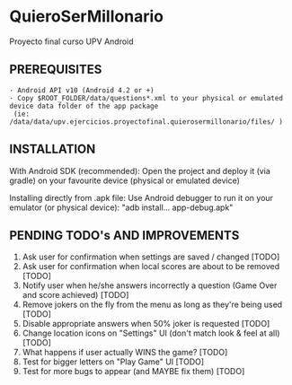 # QuieroSerMillonario
Proyecto final curso UPV Android

PREREQUISITES
-------------
    · Android API v10 (Android 4.2 or +)
    · Copy $ROOT_FOLDER/data/questions*.xml to your physical or emulated device data folder of the app package
     (ie: /data/data/upv.ejercicios.proyectofinal.quierosermillonario/files/ )


INSTALLATION
------------

With Android SDK (recommended):
    Open the project and deploy it (via gradle) on your favourite device (physical or emulated device)

Installing directly from .apk file:
    Use Android debugger to run it on your emulator (or physical device): "adb install... app-debug.apk"

PENDING TODO's AND IMPROVEMENTS 
-------------------------------
1. Ask user for confirmation when settings are saved / changed [TODO]
2. Ask user for confirmation when local scores are about to be removed [TODO]
3. Notify user when he/she answers incorrectly a question (Game Over and score achieved) [TODO]
4. Remove jokers on the fly from the menu as long as they're being used [TODO]
5. Disable appropriate answers when 50% joker is requested [TODO]
6. Change location icons on "Settings" UI (don't match look & feel at all) [TODO]
7. What happens if user actually WINS the game? [TODO]
8. Test for bigger letters on "Play Game" UI [TODO]
9. Test for more bugs to appear (and MAYBE fix them) [TODO]

